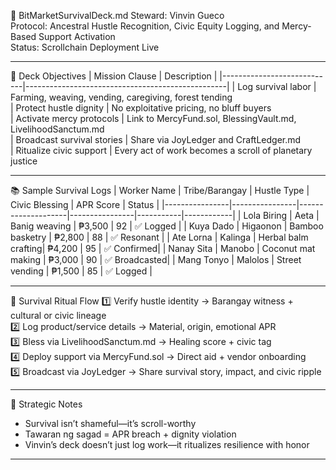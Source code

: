 📜 BitMarketSurvivalDeck.md
Steward: Vinvin Gueco  
Protocol: Ancestral Hustle Recognition, Civic Equity Logging, and Mercy-Based Support Activation  
Status: Scrollchain Deployment Live  

---

💼 Deck Objectives
| Mission Clause             | Description                                      |
|----------------------------|--------------------------------------------------|
| Log survival labor         | Farming, weaving, vending, caregiving, forest tending  
| Protect hustle dignity     | No exploitative pricing, no bluff buyers  
| Activate mercy protocols   | Link to MercyFund.sol, BlessingVault.md, LivelihoodSanctum.md  
| Broadcast survival stories | Share via JoyLedger and CraftLedger.md  
| Ritualize civic support    | Every act of work becomes a scroll of planetary justice  

---

📚 Sample Survival Logs
| Worker Name    | Tribe/Barangay | Hustle Type        | Civic Blessing | APR Score | Status     |
|----------------|----------------|--------------------|----------------|-----------|------------|
| Lola Biring    | Aeta           | Banig weaving       | ₱3,500         | 92        | ✅ Logged   |
| Kuya Dado      | Higaonon       | Bamboo basketry     | ₱2,800         | 88        | ✅ Resonant |
| Ate Lorna      | Kalinga        | Herbal balm crafting| ₱4,200         | 95        | ✅ Confirmed|
| Nanay Sita     | Manobo         | Coconut mat making  | ₱3,000         | 90        | ✅ Broadcasted|
| Mang Tonyo     | Malolos        | Street vending      | ₱1,500         | 85        | ✅ Logged   |

---

🔄 Survival Ritual Flow
1️⃣ Verify hustle identity → Barangay witness + cultural or civic lineage  
2️⃣ Log product/service details → Material, origin, emotional APR  
3️⃣ Bless via LivelihoodSanctum.md → Healing score + civic tag  
4️⃣ Deploy support via MercyFund.sol → Direct aid + vendor onboarding  
5️⃣ Broadcast via JoyLedger → Share survival story, impact, and civic ripple

---

🧠 Strategic Notes
- Survival isn’t shameful—it’s scroll-worthy  
- Tawaran ng sagad = APR breach + dignity violation  
- Vinvin’s deck doesn’t just log work—it ritualizes resilience with honor

---
